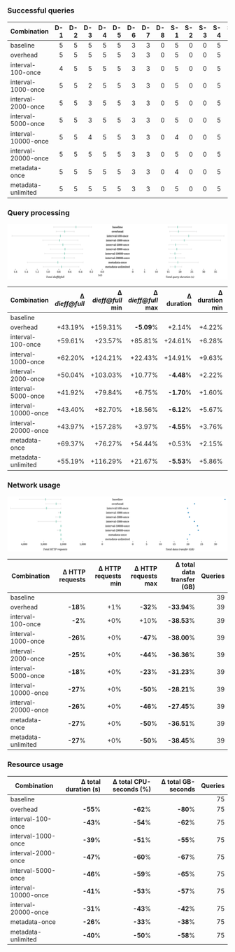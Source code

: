 ### Successful queries

| Combination | D-1 | D-2 | D-3 | D-4 | D-5 | D-6 | D-7 | D-8 | S-1 | S-2 | S-3 | S-4 | S-5 | S-6 | S-7 | Total |
| - | -: | -: | -: | -: | -: | -: | -: | -: | -: | -: | -: | -: | -: | -: | -: | -: |
| baseline | 5 | 5 | 5 | 5 | 5 | 3 | 3 | 0 | 5 | 0 | 0 | 5 | 5 | 0 | 0 | 46 |
| overhead | 5 | 5 | 5 | 5 | 5 | 3 | 3 | 0 | 5 | 0 | 0 | 5 | 5 | 0 | 0 | 46 |
| interval-100-once | 4 | 5 | 5 | 5 | 5 | 3 | 3 | 0 | 5 | 0 | 0 | 5 | 5 | 0 | 0 | 45 |
| interval-1000-once | 5 | 5 | 2 | 5 | 5 | 3 | 3 | 0 | 5 | 0 | 0 | 5 | 4 | 0 | 0 | 42 |
| interval-2000-once | 5 | 5 | 3 | 5 | 5 | 3 | 3 | 0 | 5 | 0 | 0 | 5 | 5 | 0 | 0 | 44 |
| interval-5000-once | 5 | 5 | 3 | 5 | 5 | 3 | 3 | 0 | 5 | 0 | 0 | 5 | 5 | 0 | 0 | 44 |
| interval-10000-once | 5 | 5 | 4 | 5 | 5 | 3 | 3 | 0 | 4 | 0 | 0 | 5 | 5 | 0 | 0 | 44 |
| interval-20000-once | 5 | 5 | 5 | 5 | 5 | 3 | 3 | 0 | 5 | 0 | 0 | 5 | 5 | 0 | 0 | 46 |
| metadata-once | 5 | 5 | 5 | 5 | 5 | 3 | 3 | 0 | 4 | 0 | 0 | 5 | 5 | 0 | 0 | 45 |
| metadata-unlimited | 5 | 5 | 5 | 5 | 5 | 3 | 3 | 0 | 5 | 0 | 0 | 5 | 5 | 0 | 0 | 46 |

### Query processing

![processing](./processing.svg)

| Combination | Δ *dieff@full* | Δ *dieff@full* min | Δ *dieff@full* max | Δ duration | Δ duration min | Δ duration max | Δ first result | Δ first result min | Δ first result max | Δ last result | Δ last result min | Δ last result max | Queries | Results |
| - | -: | -: | -: | -: | -: | -: | -: | -: | -: | -: | -: | -: | -: | -: |
| baseline |  |  |  |  |  |  |  |  |  |  |  |  | 39 | 638 |
| overhead | +43.19% | +159.31% | **-5.09**% | +2.14% | +4.22% | +8.87% | **-16.11**% | **-10.83**% | **-11.73**% | **-12.04**% | **-7.73**% | **-10.24**% | 39 | 638 |
| interval-100-once | +59.61% | +23.57% | +85.81% | +24.61% | +6.28% | +56.03% | +4.45% | **-3.54**% | +23.61% | +8.44% | **-0.40**% | +27.58% | 39 | 642 |
| interval-1000-once | +62.20% | +124.21% | +22.43% | +14.91% | +9.63% | +49.86% | +5.87% | **-9.27**% | +58.93% | +16.87% | +6.26% | +62.61% | 39 | 639 |
| interval-2000-once | +50.04% | +103.03% | +10.77% | **-4.48**% | +2.22% | **-6.92**% | **-20.24**% | **-11.43**% | **-25.66**% | **-14.74**% | **-8.30**% | **-21.00**% | 39 | 638 |
| interval-5000-once | +41.92% | +79.84% | +6.75% | **-1.70**% | +1.60% | +0.31% | **-18.20**% | **-14.32**% | **-16.46**% | **-13.11**% | **-10.52**% | **-12.23**% | 39 | 638 |
| interval-10000-once | +43.40% | +82.70% | +18.56% | **-6.12**% | +5.67% | **-17.72**% | **-21.83**% | **-11.50**% | **-33.74**% | **-16.75**% | **-9.24**% | **-27.92**% | 39 | 638 |
| interval-20000-once | +43.97% | +157.28% | +3.97% | **-4.55**% | +3.76% | **-11.41**% | **-21.55**% | **-7.92**% | **-31.94**% | **-15.64**% | **-7.13**% | **-25.52**% | 39 | 638 |
| metadata-once | +69.37% | +76.27% | +54.44% | +0.53% | +2.15% | +11.93% | **-14.07**% | **-8.77**% | **-0.85**% | **-8.84**% | **-9.83**% | +6.16% | 39 | 638 |
| metadata-unlimited | +55.19% | +116.29% | +21.67% | **-5.53**% | +5.86% | **-16.54**% | **-19.03**% | **-6.31**% | **-31.20**% | **-14.53**% | **-5.08**% | **-25.52**% | 39 | 638 |

### Network usage

![network](./resources.svg)

| Combination | Δ HTTP requests | Δ HTTP requests min | Δ HTTP requests max | Δ total data transfer (GB) | Queries |
| - | -: | -: | -: | -: | -: |
| baseline |  |  |  |  | 39 |
| overhead | **-18**% | +1% | **-32**% | **-33.94**% | 39 |
| interval-100-once | **-2**% | +0% | +10% | **-38.53**% | 39 |
| interval-1000-once | **-26**% | +0% | **-47**% | **-38.00**% | 39 |
| interval-2000-once | **-25**% | +0% | **-44**% | **-36.36**% | 39 |
| interval-5000-once | **-18**% | +0% | **-23**% | **-31.23**% | 39 |
| interval-10000-once | **-27**% | +0% | **-50**% | **-28.21**% | 39 |
| interval-20000-once | **-26**% | +0% | **-46**% | **-27.45**% | 39 |
| metadata-once | **-27**% | +0% | **-50**% | **-36.51**% | 39 |
| metadata-unlimited | **-27**% | +0% | **-50**% | **-38.45**% | 39 |

### Resource usage

| Combination | Δ total duration (s) | Δ total CPU-seconds (%) | Δ total GB-seconds | Queries |
| - | -: | -: | -: | -: |
| baseline |  |  |  | 75 |
| overhead | **-55**% | **-62**% | **-80**% | 75 |
| interval-100-once | **-43**% | **-54**% | **-62**% | 75 |
| interval-1000-once | **-39**% | **-51**% | **-55**% | 75 |
| interval-2000-once | **-47**% | **-60**% | **-67**% | 75 |
| interval-5000-once | **-46**% | **-59**% | **-65**% | 75 |
| interval-10000-once | **-41**% | **-53**% | **-57**% | 75 |
| interval-20000-once | **-31**% | **-43**% | **-42**% | 75 |
| metadata-once | **-26**% | **-33**% | **-38**% | 75 |
| metadata-unlimited | **-40**% | **-50**% | **-58**% | 75 |